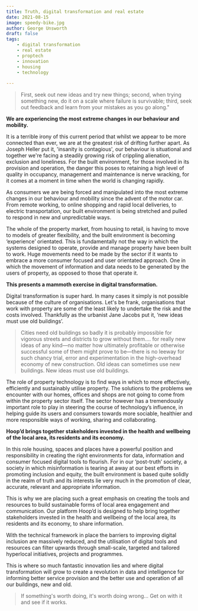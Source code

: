 ```yaml
---
title: Truth, digital transformation and real estate
date: 2021-08-15
image: speedy-bike.jpg
author: George Unsworth
draft: false
tags:
    - digital transformation  
    - real estate
    - proptech   
    - innovation
    - housing 
    - technology
    
---
```


> First, seek out new ideas and try new things; second, when trying something new, do it on a scale where failure is survivable; third, seek out feedback and learn from your mistakes as you go along."

**We are experiencing the most extreme changes in our behaviour and mobility.**

It is a terrible irony of this current period that whilst we appear to be more connected than ever, we are at the greatest risk of drifting further apart. As Joseph Heller put it, 'insanity is contagious', our behaviour is situational and together we're facing a steadily growing risk of crippling alienation, exclusion and loneliness.
For the built environment, for those involved in its provision and operation, the danger this poses to retaining a high level of quality in occupancy, management and maintenance is nerve wracking, for it comes at a moment in time when the world is changing rapidly.

As consumers we are being forced and manipulated into the most extreme changes in our behaviour and mobility since the advent of the motor car. From remote working, to online shopping and rapid local deliveries, to electric transportation, our built environment is being stretched and pulled to respond in new and unpredictable ways.

The whole of the property market, from housing to retail, is having to move to models of greater flexibility, and the built environment is becoming ‘experience’ orientated. This is fundamentally not the way in which the systems designed to operate, provide and manage property have been built to work. Huge movements need to be made by the sector if it wants to embrace a more consumer focused and user orientated approach. One in which the movement of information and data needs to be generated by the users of property, as opposed to those that operate it.   

**This presents a mammoth exercise in digital transformation.** 

Digital transformation is super hard. In many cases it simply is not possible because of the culture of organisations. Let's be frank, organisations that work with property are some of the least likely to undertake the risk and the costs involved. Thankfully as the urbanist Jane Jacobs put it, ‘new ideas must use old buildings’. 

> Cities need old buildings so badly it is probably impossible for vigorous streets and districts to grow without them…. for really new ideas of any kind—no matter how ultimately profitable or otherwise successful some of them might prove to be—there is no leeway for such chancy trial, error and experimentation in the high-overhead economy of new construction. Old ideas can sometimes use new buildings. New ideas must use old buildings.

The role of property technology is to find ways in which to more effectively, efficiently and sustainably utilise property. The solutions to the problems we encounter with our homes, offices and shops are not going to come from within the property sector itself. The sector however has a tremendously important role to play in steering the course of technology’s influence, in helping guide its users and consumers towards more sociable, healthier and more responsible ways of working, sharing and collaborating.

**Hoop’d brings together stakeholders invested in the health and wellbeing of the local area, its residents and its economy.**

In this role housing, spaces and places have a powerful position and responsibility in creating the right environments for data, information and consumer focused digital tools to flourish. For in our ‘post-truth’ society, a society in which misinformation is tearing at away at our best efforts in promoting inclusion and equity, the built environment is based quite solidly in the realm of truth and its interests lie very much in the promotion of clear, accurate, relevant and appropriate information.  

This is why we are placing such a great emphasis on creating the tools and resources to build sustainable forms of local area engagement and communication. Our platform Hoop’d is designed to help bring together stakeholders invested in the health and wellbeing of the local area, its residents and its economy, to share information.

With the technical framework in place the barriers to improving digital inclusion are massively reduced, and the utilisation of digital tools and resources can filter upwards through small-scale, targeted and tailored hyperlocal initiatives, projects and programmes.  

This is where so much fantastic innovation lies and where digital transformation will grow to create a revolution in data and intelligence for informing better service provision and the better use and operation of all our buildings, new and old.


> If something's worth doing, it's worth doing wrong… Get on with it and see if it works.


